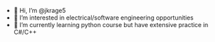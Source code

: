 - 👋 Hi, I’m @jkrage5
- 👀 I’m interested in electrical/software engineering opportunities
- 🌱 I’m currently learning python course but have extensive practice in C#/C++

<!---
jkrage5/jkrage5 is a ✨ special ✨ repository because its `README.md` (this file) appears on your GitHub profile.
You can click the Preview link to take a look at your changes.
--->
